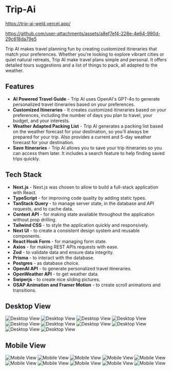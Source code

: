 # Trip-Ai

https://trip-ai-weld.vercel.app/


https://github.com/user-attachments/assets/a8ef7ef4-228e-4e64-990d-29c618da79e5

Trip AI makes travel planning fun by creating customized itineraries that match your preferences.
Whether you're looking to explore vibrant cities or quiet natural retreats, Trip AI make travel plans simple and personal. It offers detailed tours suggestions and a list of things to pack, all adapted to the weather.

## Features

- **AI Powered Travel Guide** - Trip AI uses OpenAI's GPT-4o to generate personalized travel itineraries based on your preferences.
- **Customized Itineraries** - It creates customized itineraries based on your preferences, including the number of days you plan to travel, your budget, and your interests.
- **Weather Adapted Packing List** - Trip AI generates a packing list based on the weather forecast for your destination, so you'll always be prepared for your trip. Also provides a current and 5-day weather forecast for your destination.
- **Save Itineraries** - Trip AI allows you to save your trip itineraries so you can access them later. It includes a search feature to help finding saved trips quickly.

## Tech Stack

- **Next.js** - Next.js was chosen to allow to build a full-stack application with React.
- **TypeScript** - for improving code quality by adding static types.
- **TanStack Query** - to manage server state, in the database and API requests, and to cache data.
- **Context API** - for making state available throughout the application without prop drilling.
- **Tailwind CSS** - to style the application quickly and responsively.
- **Next UI** - to create a consistent design system and reusable components.
- **React Hook Form** - for managing form state.
- **Axios** - for making REST APIs requests with ease.
- **Zod** - to validate data and ensure data integrity.
- **Prisma** - to interact with the database.
- **Postgres** - as database choice.
- **OpenAI API** - to generate personalized travel itineraries.
- **OpenWeather API** - to get weather data.
- **Swiperjs** - to create nice sliding pictures.
- **GSAP Animation and Framer Motion** - to create scroll animations and transitions.

## Desktop View

![Desktop View](public/screenshots/desktop/1.png)
![Desktop View](public/screenshots/desktop/2.png)
![Desktop View](public/screenshots/desktop/3.png)
![Desktop View](public/screenshots/desktop/4a.png)
![Desktop View](public/screenshots/desktop/5.png)
![Desktop View](public/screenshots/desktop/6.png)
![Desktop View](public/screenshots/desktop/7.png)
![Desktop View](public/screenshots/desktop/8.png)
![Desktop View](public/screenshots/desktop/9.png)
![Desktop View](public/screenshots/desktop/10.png)

## Mobile View

![Mobile View](public/screenshots/mobile/1a.png)
![Mobile View](public/screenshots/mobile/2a.png)
![Mobile View](public/screenshots/mobile/3a.png)
![Mobile View](public/screenshots/mobile/4a.png)
![Mobile View](public/screenshots/mobile/5a.png)
![Mobile View](public/screenshots/mobile/6a.png)
![Mobile View](public/screenshots/mobile/7a.png)
![Mobile View](public/screenshots/mobile/8a.png)
![Mobile View](public/screenshots/mobile/9a.png)
![Mobile View](public/screenshots/mobile/10a.png)
